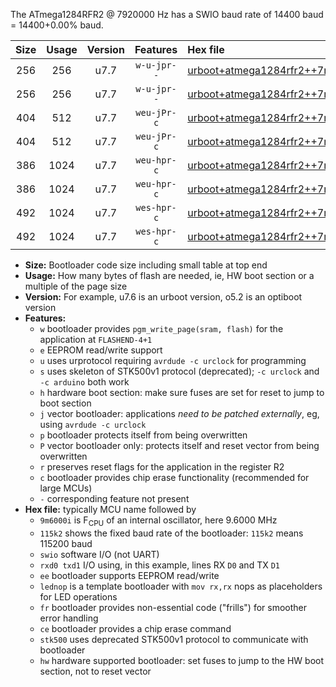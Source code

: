 The ATmega1284RFR2 @ 7920000 Hz has a SWIO baud rate of 14400 baud = 14400+0.00% baud.

|Size|Usage|Version|Features|Hex file|
|:-:|:-:|:-:|:-:|:--|
|256|256|u7.7|`w-u-jpr--`|[urboot+atmega1284rfr2++7m9200i+++14k4_swio_rxd2_txd3.hex](https://raw.githubusercontent.com/stefanrueger/urboot.hex/main/mcus/atmega1284rfr2/internal_oscillator/fint++7m9200_Hz/br+++14k4_bps/urboot+atmega1284rfr2++7m9200i+++14k4_swio_rxd2_txd3.hex)|
|256|256|u7.7|`w-u-jpr--`|[urboot+atmega1284rfr2++7m9200i+++14k4_swio_rxe0_txe1.hex](https://raw.githubusercontent.com/stefanrueger/urboot.hex/main/mcus/atmega1284rfr2/internal_oscillator/fint++7m9200_Hz/br+++14k4_bps/urboot+atmega1284rfr2++7m9200i+++14k4_swio_rxe0_txe1.hex)|
|404|512|u7.7|`weu-jPr-c`|[urboot+atmega1284rfr2++7m9200i+++14k4_swio_rxd2_txd3_ee_lednop_fr_ce.hex](https://raw.githubusercontent.com/stefanrueger/urboot.hex/main/mcus/atmega1284rfr2/internal_oscillator/fint++7m9200_Hz/br+++14k4_bps/urboot+atmega1284rfr2++7m9200i+++14k4_swio_rxd2_txd3_ee_lednop_fr_ce.hex)|
|404|512|u7.7|`weu-jPr-c`|[urboot+atmega1284rfr2++7m9200i+++14k4_swio_rxe0_txe1_ee_lednop_fr_ce.hex](https://raw.githubusercontent.com/stefanrueger/urboot.hex/main/mcus/atmega1284rfr2/internal_oscillator/fint++7m9200_Hz/br+++14k4_bps/urboot+atmega1284rfr2++7m9200i+++14k4_swio_rxe0_txe1_ee_lednop_fr_ce.hex)|
|386|1024|u7.7|`weu-hpr-c`|[urboot+atmega1284rfr2++7m9200i+++14k4_swio_rxd2_txd3_ee_lednop_fr_ce_hw.hex](https://raw.githubusercontent.com/stefanrueger/urboot.hex/main/mcus/atmega1284rfr2/internal_oscillator/fint++7m9200_Hz/br+++14k4_bps/urboot+atmega1284rfr2++7m9200i+++14k4_swio_rxd2_txd3_ee_lednop_fr_ce_hw.hex)|
|386|1024|u7.7|`weu-hpr-c`|[urboot+atmega1284rfr2++7m9200i+++14k4_swio_rxe0_txe1_ee_lednop_fr_ce_hw.hex](https://raw.githubusercontent.com/stefanrueger/urboot.hex/main/mcus/atmega1284rfr2/internal_oscillator/fint++7m9200_Hz/br+++14k4_bps/urboot+atmega1284rfr2++7m9200i+++14k4_swio_rxe0_txe1_ee_lednop_fr_ce_hw.hex)|
|492|1024|u7.7|`wes-hpr-c`|[urboot+atmega1284rfr2++7m9200i+++14k4_swio_rxd2_txd3_ee_lednop_fr_ce_stk500_hw.hex](https://raw.githubusercontent.com/stefanrueger/urboot.hex/main/mcus/atmega1284rfr2/internal_oscillator/fint++7m9200_Hz/br+++14k4_bps/urboot+atmega1284rfr2++7m9200i+++14k4_swio_rxd2_txd3_ee_lednop_fr_ce_stk500_hw.hex)|
|492|1024|u7.7|`wes-hpr-c`|[urboot+atmega1284rfr2++7m9200i+++14k4_swio_rxe0_txe1_ee_lednop_fr_ce_stk500_hw.hex](https://raw.githubusercontent.com/stefanrueger/urboot.hex/main/mcus/atmega1284rfr2/internal_oscillator/fint++7m9200_Hz/br+++14k4_bps/urboot+atmega1284rfr2++7m9200i+++14k4_swio_rxe0_txe1_ee_lednop_fr_ce_stk500_hw.hex)|

- **Size:** Bootloader code size including small table at top end
- **Usage:** How many bytes of flash are needed, ie, HW boot section or a multiple of the page size
- **Version:** For example, u7.6 is an urboot version, o5.2 is an optiboot version
- **Features:**
  + `w` bootloader provides `pgm_write_page(sram, flash)` for the application at `FLASHEND-4+1`
  + `e` EEPROM read/write support
  + `u` uses urprotocol requiring `avrdude -c urclock` for programming
  + `s` uses skeleton of STK500v1 protocol (deprecated); `-c urclock` and `-c arduino` both work
  + `h` hardware boot section: make sure fuses are set for reset to jump to boot section
  + `j` vector bootloader: applications *need to be patched externally*, eg, using `avrdude -c urclock`
  + `p` bootloader protects itself from being overwritten
  + `P` vector bootloader only: protects itself and reset vector from being overwritten
  + `r` preserves reset flags for the application in the register R2
  + `c` bootloader provides chip erase functionality (recommended for large MCUs)
  + `-` corresponding feature not present
- **Hex file:** typically MCU name followed by
  + `9m6000i` is F<sub>CPU</sub> of an internal oscillator, here 9.6000 MHz
  + `115k2` shows the fixed baud rate of the bootloader: `115k2` means 115200 baud
  + `swio` software I/O (not UART)
  + `rxd0 txd1` I/O using, in this example, lines RX `D0` and TX `D1`
  + `ee` bootloader supports EEPROM read/write
  + `lednop` is a template bootloader with `mov rx,rx` nops as placeholders for LED operations
  + `fr` bootloader provides non-essential code ("frills") for smoother error handling
  + `ce` bootloader provides a chip erase command
  + `stk500` uses deprecated STK500v1 protocol to communicate with bootloader
  + `hw` hardware supported bootloader: set fuses to jump to the HW boot section, not to reset vector
